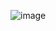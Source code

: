 ![image](https://github.com/yapariel/AskAriel/assets/98309916/cb6db87f-46cb-4659-adb5-562407fa9da9)



